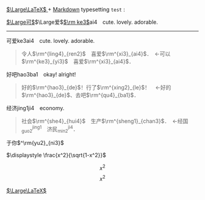<span lang=zh>

<a href=https://katex.org/docs/supported.html>$`\Large\LaTeX`$ </a> + [Markdown]() typesetting `test` :
  
[$`\Large可`$&NoBreak;]()$`\Large爱`$[$`\rm ke3`$&NoBreak;]()ai4　cute. lovely. adorable.   


<hr>






可爱ke3ai4　cute. lovely. adorable.   
>令人$`\rm^{ling4}_{ren2}`$　喜爱$`\rm^{xi3}_{ai4}`$．　←可以$`\rm^{ke3}_{yi3}`$　喜爱$`\rm^{xi3}_{ai4}`$．

好吧hao3ba1　okay! alright!
>好的$`\rm^{hao3}_{de}`$！行了$`\rm^{xing2}_{le}`$！　←好的$`\rm^{hao3}_{de}`$、去吧$`\rm^{qu4}_{ba1}`$．

经济jing1ji4　economy.
>社会$`\rm^{she4}_{hui4}`$　生产$`\rm^{sheng1}_{chan3}`$．　←经国$`^\text{jing1}_\text{guo2}`$　济民$`^\text{ji4}_\text{min2}`$．

于你$`^\rm{yu2}_{ni3}`$

$`\displaystyle \frac{x^2}{\sqrt{1-x^2}}`$

$$\tag{eq 5.23a} \begin{equation} x^2 \end{equation}$$
$$\tag*{eq 5.23a} \begin{equation} x^2 \end{equation}$$

[$`\Large\LaTeX`$ ](https://katex.org/docs/supported.html)


